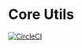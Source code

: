 # Core Utils

[![CircleCI](https://circleci.com/gh/thomazmz/core-utils.svg?branch=main&style=svg)](https://app.circleci.com/pipelines/github/thomazmz/core-utils)
